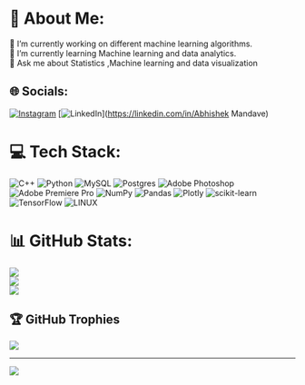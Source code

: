 # 💫 About Me:
🔭 I’m currently working on different machine learning algorithms.<br>🌱 I’m currently learning Machine learning and data analytics.<br>💬 Ask me about Statistics ,Machine learning and data visualization<br>


## 🌐 Socials:
[![Instagram](https://img.shields.io/badge/Instagram-%23E4405F.svg?logo=Instagram&logoColor=white)](https://instagram.com/abhi_s_m03) [![LinkedIn](https://img.shields.io/badge/LinkedIn-%230077B5.svg?logo=linkedin&logoColor=white)](https://linkedin.com/in/Abhishek Mandave) 

# 💻 Tech Stack:
![C++](https://img.shields.io/badge/c++-%2300599C.svg?style=for-the-badge&logo=c%2B%2B&logoColor=white) ![Python](https://img.shields.io/badge/python-3670A0?style=for-the-badge&logo=python&logoColor=ffdd54) ![MySQL](https://img.shields.io/badge/mysql-%2300f.svg?style=for-the-badge&logo=mysql&logoColor=white) ![Postgres](https://img.shields.io/badge/postgres-%23316192.svg?style=for-the-badge&logo=postgresql&logoColor=white) ![Adobe Photoshop](https://img.shields.io/badge/adobephotoshop-%2331A8FF.svg?style=for-the-badge&logo=adobephotoshop&logoColor=white) ![Adobe Premiere Pro](https://img.shields.io/badge/Adobe%20Premiere%20Pro-9999FF.svg?style=for-the-badge&logo=Adobe%20Premiere%20Pro&logoColor=white) ![NumPy](https://img.shields.io/badge/numpy-%23013243.svg?style=for-the-badge&logo=numpy&logoColor=white) ![Pandas](https://img.shields.io/badge/pandas-%23150458.svg?style=for-the-badge&logo=pandas&logoColor=white) ![Plotly](https://img.shields.io/badge/Plotly-%233F4F75.svg?style=for-the-badge&logo=plotly&logoColor=white) ![scikit-learn](https://img.shields.io/badge/scikit--learn-%23F7931E.svg?style=for-the-badge&logo=scikit-learn&logoColor=white) ![TensorFlow](https://img.shields.io/badge/TensorFlow-%23FF6F00.svg?style=for-the-badge&logo=TensorFlow&logoColor=white) ![LINUX](https://img.shields.io/badge/Linux-FCC624?style=for-the-badge&logo=linux&logoColor=black)
# 📊 GitHub Stats:
![](https://github-readme-stats.vercel.app/api?username=Abhism07&theme=dark&hide_border=false&include_all_commits=true&count_private=true)<br/>
![](https://github-readme-streak-stats.herokuapp.com/?user=Abhism07&theme=dark&hide_border=false)<br/>
![](https://github-readme-stats.vercel.app/api/top-langs/?username=Abhism07&theme=dark&hide_border=false&include_all_commits=true&count_private=true&layout=compact)

## 🏆 GitHub Trophies
![](https://github-profile-trophy.vercel.app/?username=Abhism07&theme=radical&no-frame=false&no-bg=true&margin-w=4)

---
[![](https://visitcount.itsvg.in/api?id=Abhism07&icon=0&color=0)](https://visitcount.itsvg.in)

<!-- Proudly created with GPRM ( https://gprm.itsvg.in ) -->
